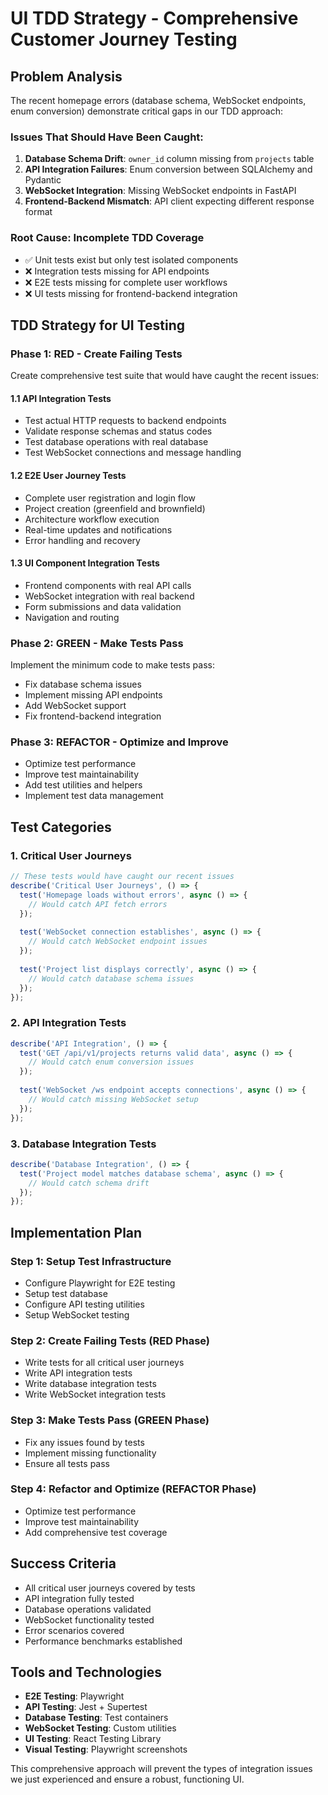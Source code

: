 # UI TDD Strategy - Comprehensive Customer Journey Testing

## Problem Analysis
The recent homepage errors (database schema, WebSocket endpoints, enum conversion) demonstrate critical gaps in our TDD approach:

### Issues That Should Have Been Caught:
1. **Database Schema Drift**: `owner_id` column missing from `projects` table
2. **API Integration Failures**: Enum conversion between SQLAlchemy and Pydantic
3. **WebSocket Integration**: Missing WebSocket endpoints in FastAPI
4. **Frontend-Backend Mismatch**: API client expecting different response format

### Root Cause: Incomplete TDD Coverage
- ✅ Unit tests exist but only test isolated components
- ❌ Integration tests missing for API endpoints
- ❌ E2E tests missing for complete user workflows
- ❌ UI tests missing for frontend-backend integration

## TDD Strategy for UI Testing

### Phase 1: RED - Create Failing Tests
Create comprehensive test suite that would have caught the recent issues:

#### 1.1 API Integration Tests
- Test actual HTTP requests to backend endpoints
- Validate response schemas and status codes
- Test database operations with real database
- Test WebSocket connections and message handling

#### 1.2 E2E User Journey Tests
- Complete user registration and login flow
- Project creation (greenfield and brownfield)
- Architecture workflow execution
- Real-time updates and notifications
- Error handling and recovery

#### 1.3 UI Component Integration Tests
- Frontend components with real API calls
- WebSocket integration with real backend
- Form submissions and data validation
- Navigation and routing

### Phase 2: GREEN - Make Tests Pass
Implement the minimum code to make tests pass:
- Fix database schema issues
- Implement missing API endpoints
- Add WebSocket support
- Fix frontend-backend integration

### Phase 3: REFACTOR - Optimize and Improve
- Optimize test performance
- Improve test maintainability
- Add test utilities and helpers
- Implement test data management

## Test Categories

### 1. Critical User Journeys
```typescript
// These tests would have caught our recent issues
describe('Critical User Journeys', () => {
  test('Homepage loads without errors', async () => {
    // Would catch API fetch errors
  });
  
  test('WebSocket connection establishes', async () => {
    // Would catch WebSocket endpoint issues
  });
  
  test('Project list displays correctly', async () => {
    // Would catch database schema issues
  });
});
```

### 2. API Integration Tests
```typescript
describe('API Integration', () => {
  test('GET /api/v1/projects returns valid data', async () => {
    // Would catch enum conversion issues
  });
  
  test('WebSocket /ws endpoint accepts connections', async () => {
    // Would catch missing WebSocket setup
  });
});
```

### 3. Database Integration Tests
```typescript
describe('Database Integration', () => {
  test('Project model matches database schema', async () => {
    // Would catch schema drift
  });
});
```

## Implementation Plan

### Step 1: Setup Test Infrastructure
- Configure Playwright for E2E testing
- Setup test database
- Configure API testing utilities
- Setup WebSocket testing

### Step 2: Create Failing Tests (RED Phase)
- Write tests for all critical user journeys
- Write API integration tests
- Write database integration tests
- Write WebSocket integration tests

### Step 3: Make Tests Pass (GREEN Phase)
- Fix any issues found by tests
- Implement missing functionality
- Ensure all tests pass

### Step 4: Refactor and Optimize (REFACTOR Phase)
- Optimize test performance
- Improve test maintainability
- Add comprehensive test coverage

## Success Criteria
- All critical user journeys covered by tests
- API integration fully tested
- Database operations validated
- WebSocket functionality tested
- Error scenarios covered
- Performance benchmarks established

## Tools and Technologies
- **E2E Testing**: Playwright
- **API Testing**: Jest + Supertest
- **Database Testing**: Test containers
- **WebSocket Testing**: Custom utilities
- **UI Testing**: React Testing Library
- **Visual Testing**: Playwright screenshots

This comprehensive approach will prevent the types of integration issues we just experienced and ensure a robust, functioning UI.
